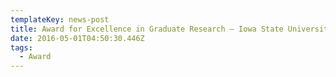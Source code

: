 ```yaml
---
templateKey: news-post
title: Award for Excellence in Graduate Research — Iowa State University
date: 2016-05-01T04:50:30.446Z
tags:
  - Award
---
```

